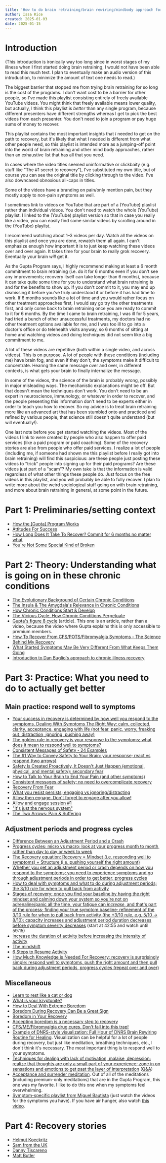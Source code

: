 ```yaml
---
title: 'How to do brain retraining/brain rewiring/mindbody approach for free: a curated playlist'
author: Issa Rice
created: 2025-01-03
date: 2025-01-15
---
```


# Introduction

(This introduction is ironically way too long since in worst stages of my illness when I first started doing brain retraining, I would not have been able to read this much text. I plan to eventually make an audio version of this introduction, to minimize the amount of text one needs to read.)

The biggest barrier that stopped me from trying brain retraining for so long is the cost of the programs. I don't want cost to be a barrier for other people, so I've made this playlist consisting entirely of freely available YouTube videos. You might think that freely available means lower quality, but actually, I think this playlist is _better_ than any single program, because different presenters have different strengths whereas I get to pick the best videos from each presenter. You don't need to join a program or pay huge sums of money to recover.

This playlist contains the most important insights that _I_ needed to get on the path to recovery, but it's likely that what I needed is different from what other people need, so this playlist is intended more as a jumping-off point into the world of brain retraining and other mind body approaches, rather than an exhaustive list that has all that you need.

In cases where the video titles seemed uninformative or clickbaity (e.g. stuff like "The #1 secret to recovery"), I've substituted my own title, but of course you can see the original title by clicking through to the video. I've also downcased obnoxious all-caps in titles.

Some of the videos have a branding on pain/only mention pain, but they mostly apply to non-pain symptoms as well.

I sometimes link to videos on YouTube that are part of a (YouTube) playlist rather than individual videos. You don't need to watch the whole (YouTube) playlist. I linked to the (YouTube) playlist version so that in case you really like a video, you can easily find some similar videos by scrolling around in the (YouTube) playlist.

I recommend watching about 1–3 videos per day. Watch all the videos on this playlist and once you are done, rewatch them all again. I can't emphasize enough how important it is to just keep watching these videos over and over again. It takes time for your brain to really grok recovery. Eventually your brain _will_ get it.

As the Gupta Program says, I highly recommend making at least a 6 month commitment to brain retraining (i.e. do it for 6 months even if you don't see any improvements; recovery itself can take longer than 6 months), because it can take quite some time for you to understand what brain retraining is and for the benefits to show up. If you don't commit to it, you may end up dismissing it before you've truly understood it or before it has had time to work. If 6 months sounds like a lot of time and you would rather focus on other treatment approaches first, I would say go try the other treatments first, and only come back to brain retraining once you are ready to commit to it for 6 months. By the time I came to brain retraining, I was ill for 5 years, had tried a bunch of other unsuccessful treatments, my doctors had no other treatment options available for me, and I was too ill to go into a doctor's office or do telehealth visits anyway, so 6 months of sitting at home and watching videos and doing techniques did not seem like a big commitment to me.

A lot of these videos are repetitive (both within a single video, and across videos). This is on purpose. A lot of people with these conditions (including me) have brain fog, and even if they don't, the symptoms make it difficult to concentrate. Hearing the same message over and over, in different contexts, is what gets your brain to finally internalize the message.

In some of the videos, the science of the brain is probably wrong, possibly in major misleading ways. The mechanistic explanations might be off. But that doesn't mean the techniques don't work. You don't need to be an expert in neuroscience, immunology, or whatever in order to recover, and the people presenting this information don't need to be experts either in order to teach you how to recover. So my advice is to treat brain retraining more like an advanced art that has been stumbled onto and practiced and refined by various people, that science still doesn't quite understand (but will eventually!).

One last note before you get started watching the videos. Most of the videos I link to were created by people who also happen to offer paid services (like a paid program or paid coaching). Some of the recovery stories are also from people who offer paid services. I realize a lot of people (including me, if someone had shown me this playlist before I really got into brain retraining) will find this suspicious: are these people just posting these videos to "trick" people into signing up for their paid programs? Are these videos just part of a "scam"? My own take is that the information is valid regardless of what other things these people do. Just focus on the free videos in this playlist, and you will probably be able to fully recover. I plan to write more about the weird sociological stuff going on with brain retraining, and more about brain retraining in general, at some point in the future.

# Part 1: Preliminaries/setting context

- [How the \[Gupta\] Program Works](https://youtu.be/ynXi63OsCuk?list=PLkesvla8YglP_lnvwB_ydzIsY0WscnMUg)
- [Attitudes For Success](https://youtu.be/TTLRuVSzQ7M?list=PLkesvla8YglP_lnvwB_ydzIsY0WscnMUg)
- [How Long Does It Take To Recover? Commit for 6 months no matter what](https://youtu.be/vhdmBwde0y0)
- [You're Not Some Special Kind of Broken](https://youtu.be/ICnw4Kq7dBA)

# Part 2: Theory: Understanding what is going on in these chronic conditions

- [The Evolutionary Background of Certain Chronic Conditions](https://youtu.be/JW5bpBMyISY?list=PLkesvla8YglP_lnvwB_ydzIsY0WscnMUg)
- [The Insula & The Amygdala's Relevance in Chronic Conditions](https://youtu.be/iqZIwjBM8nU?list=PLkesvla8YglP_lnvwB_ydzIsY0WscnMUg)
- [How Chronic Conditions Start & Develop](https://youtu.be/C5tE218DIhs?list=PLkesvla8YglP_lnvwB_ydzIsY0WscnMUg)
- [The Vicious Cycle, How Chronic Conditions Perpetuate](https://youtu.be/w70iNu1ux2U?list=PLkesvla8YglP_lnvwB_ydzIsY0WscnMUg)
- [Gupta's figure 8 cycle](https://www.positivehealth.com/article/cfs-me-long-covid/me-chronic-fatigue-syndrome-causes-and-the-amygdala-retraining-recovery-programme) (article). This one is an article, rather than a video, because the video where Gupta explains this is only accessible to premium members.
- [How To Recover From CFS/POTS/Fibromyalgia Symptoms - The Science Behind My Recovery](https://youtu.be/yLHknsw28OY)
- [What Started Symptoms May Be Very Different From What Keeps Them Going](https://youtu.be/jNUAFsKbO3c)
- [Introduction to Dan Buglio's approach to chronic illness recovery](https://youtu.be/Y8zxgdd1byM)

# Part 3: Practice: What you need to do to actually get better

## Main practice: respond well to symptoms

- [Your success in recovery is determined by how well you respond to the symptoms. Dealing With Symptoms The Right Way: calm, collected, clarity, acceptance, engaging with life (not fear, panic, worry, freaking out, distraction, ignoring, pushing away)](https://youtu.be/k_mljnKn8O4?list=PLJT8-UVmfsmLXOsYH_kqLHyeCq4Arsyv4)
- [The golden rule in recovery is your response to the symptoms; what does it mean to respond well to symptoms?](https://www.youtube.com/watch?v=dIHaLeWYmOI)
- [Consistent Messages of Safety - 24 Examples](https://youtu.be/5SsKnAgAvnY?list=PLRJmnkn2kTTIl4frNvmpenr49xcTmVl2H)
- [The #1 Way to Convey Safety to Your Brain: your response; react vs respond (two arrows)](https://youtu.be/PNaCAKao3ws?list=PLRJmnkn2kTTIl4frNvmpenr49xcTmVl2H)
- [Safety Is Created Proactively, It Doesn't Just Happen (emotional, physical, and mental safety); secondary fear](https://youtu.be/Ez9Ez49M8Ig?list=PLRJmnkn2kTTIl4frNvmpenr49xcTmVl2H)
- [How to Talk to Your Brain to End Your Pain (and other symptoms)](https://youtu.be/MSad45F0ueY?list=PLRJmnkn2kTTIl4frNvmpenr49xcTmVl2H)
- [Consistent messages of safety; no need to overcomplicate recovery](https://youtu.be/kjGQeGNALgg?list=PLRJmnkn2kTTIl4frNvmpenr49xcTmVl2H)
- [Recovery From Fear](https://youtu.be/VSmTe8zPXh0?list=PLRJmnkn2kTTIl4frNvmpenr49xcTmVl2H)
- [What you resist persists; engaging vs ignoring/distracting](https://youtu.be/ZJy76FDM6PU)
- [Allow then engage. Don't forget to engage after you allow!](https://youtu.be/vyf2hMaEbrA)
- [Allow and engage session #1](https://youtu.be/Yt2pA1zG9Rc)
- ["It's just the nervous system"](https://youtu.be/uKD4w4Vg9Uo)
- [The Two Arrows: Pain & Suffering](https://youtu.be/i8YwvnUM9WE)

## Adjustment periods and progress cycles

- [Difference Between an Adjustment Period and a Crash](https://youtu.be/Dhjm6_lknNM?list=PLJT8-UVmfsmLXOsYH_kqLHyeCq4Arsyv4)
- [Progress cycles; micro vs macro; look at your progress month to month, rather than day to day or week to week](https://youtu.be/ScbQEqIhNNU?list=PLJT8-UVmfsmLXOsYH_kqLHyeCq4Arsyv4)
- [The Recovery equation: Recovery = Mindset (i.e. responding well to symptoms) + Structure (i.e. pushing yourself the right amount)](https://youtu.be/YtTvQthX0C4)
- [Whether you get an adjustment period or crash depends on how you respond to the symptoms; you need to experience symptoms and go through adjustment periods in order to get better; progress cycles](https://youtu.be/I6HE8WtI2Z4?list=PLJT8-UVmfsmL_wtXcgq9z1iUtVoYVM-Rq)
- [How to deal with symptoms and what to do during adjustment periods; the 3/10 rule for when to pull back from activity](https://youtu.be/V95bVeCjVuI)
- [Stages of recovery; once you find your baseline by having the right mindset and calming down your system so you're not on adrenaline/panic all the time, your fatigue can _increase_, and that's part of the process; finding your true symptom baseline; refinement of the 3/10 rule for when to pull back from activity (the +3/10 rule, e.g. 5/10 → 8/10); capacity increases and adjustment period duration decreases before symptom severity decreases](https://youtu.be/pdhgSBaIc-E?t=42m55s) (start at 42:55 and watch until 59:15)
- [Increase the duration of activity before increasing the intensity of activity](https://www.youtube.com/watch?v=b_zMAWnUabk)
- [The mindshift](https://youtu.be/WE2RWv2DAqY)
- [6 Steps to Resume Activity](https://youtu.be/mRowJmW4uk0?list=PLRJmnkn2kTTIl4frNvmpenr49xcTmVl2H)
- [How Much Knowledge is Needed For Recovery; recovery is surprisingly simple: respond well to symptoms, push the right amount and then pull back during adjustment periods, progress cycles (repeat over and over)](https://youtu.be/ZQjOv7nRG8c)

## Miscellaneous

- [Learn to rest like a cat or dog](https://youtu.be/FPFg4qiVmuo)
- [What is your kryptonite?](https://www.youtube.com/watch?v=RlVgD9hgwPY&list=PLJT8-UVmfsmLXOsYH_kqLHyeCq4Arsyv4)
- [How to Deal With Extreme Boredom](https://youtu.be/w78ZUJEkl5I)
- [Boredom During Recovery Can Be a Great Sign](https://youtu.be/kqJ8xUjKasM)
- [Boredom in Your Recovery](https://youtu.be/v4igBMYAEZI)
- [Accepting boredom is a necessary step to recovery](https://youtu.be/gFssmz-cNqQ)
- [CFS/ME/Fibromyalgia drug cures. Don't fall into this trap!](https://youtu.be/ffc-samZP1Q)
- [Example of DNRS-style visualization: Full Hour of DNRS Brain Rewiring Routine for Healing](https://youtu.be/M33QYyneh8U). Visualization can be helpful for a lot of people during recovery, but just like meditation, breathing techniques, etc., I don't think it's necessary. The most important thing is to respond well to your symptoms.
- [Techniques for dealing with lack of motivation, malaise, depression: realize that thoughts are only a small part of your experience; zone in on sensations and emotions to get past the layer of interpretation](https://youtu.be/i7kh8pNRWOo) ([Q&A](https://youtu.be/ECwHZlvvVH4))
- [Acceptance and surrender meditation](https://youtu.be/elOOJQxb2Qg). Out of all of the meditations (including premium-only meditations) that are in the Gupta Program, this one was my favorite. I like to do this one when my symptoms feel overwhelming.
- [Symptom-specific playlist from Miguel Bautista](https://youtube.com/playlist?list=PLJT8-UVmfsmKHgGkCQPKkmHgZL11LqvJa) (just watch the videos for the symptoms you have). If you have air hunger, also watch [this video](https://youtu.be/XliOGg8Tl98).

# Part 4: Recovery stories

- [Helmut Koeckritz](https://youtu.be/PMAREOy5wLo)
- [Sam from the UK](https://youtu.be/X91Acb0mqo4)
- [Danny Tiscareno](https://youtu.be/vNqeeiqRSZw)
- [Matt Butler](https://youtu.be/voONVxSx84s)
